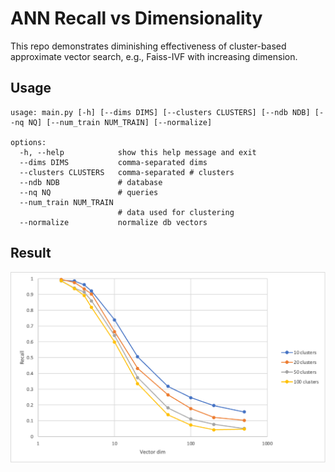 # ANN Recall vs Dimensionality
This repo demonstrates diminishing effectiveness of cluster-based approximate vector search, e.g., Faiss-IVF with increasing dimension.

## Usage
```
usage: main.py [-h] [--dims DIMS] [--clusters CLUSTERS] [--ndb NDB] [--nq NQ] [--num_train NUM_TRAIN] [--normalize]

options:
  -h, --help            show this help message and exit
  --dims DIMS           comma-separated dims
  --clusters CLUSTERS   comma-separated # clusters
  --ndb NDB             # database
  --nq NQ               # queries
  --num_train NUM_TRAIN
                        # data used for clustering
  --normalize           normalize db vectors
  ```

  ## Result
![](ann.png)
